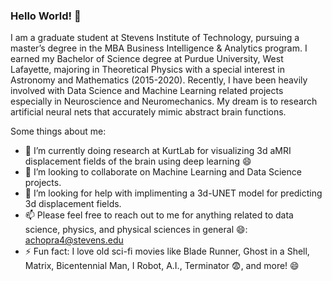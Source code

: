 ### Hello World! 👋

I am a graduate student at Stevens Institute of Technology, pursuing a master’s degree in the MBA Business Intelligence & Analytics program. I earned my Bachelor of Science degree at Purdue University, West Lafayette, majoring in Theoretical Physics with a special interest in Astronomy and Mathematics (2015-2020). Recently, I have been heavily involved with Data Science and Machine Learning related projects especially in Neuroscience and Neuromechanics.
My dream is to research artificial neural nets that accurately mimic abstract brain functions.

Some things about me:

- 🔭 I’m currently doing research at KurtLab for visualizing 3d aMRI displacement fields of the brain using deep learning 😄
- 👯 I’m looking to collaborate on Machine Learning and Data Science projects.
- 🤔 I’m looking for help with implimenting a 3d-UNET model for predicting 3d displacement fields.
- 📫 Please feel free to reach out to me for anything related to data science, physics, and physical sciences in general 😄: achopra4@stevens.edu
- ⚡ Fun fact: I love old sci-fi movies like Blade Runner, Ghost in a Shell, Matrix, Bicentennial Man, I Robot, A.I., Terminator 😨, and more! 😄
